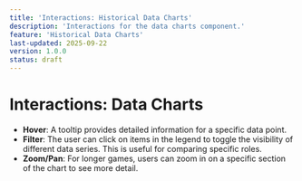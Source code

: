 ```yaml
---
title: 'Interactions: Historical Data Charts'
description: 'Interactions for the data charts component.'
feature: 'Historical Data Charts'
last-updated: 2025-09-22
version: 1.0.0
status: draft
---
```


# Interactions: Data Charts

- **Hover**: A tooltip provides detailed information for a specific data point.
- **Filter**: The user can click on items in the legend to toggle the visibility of different data series. This is useful for comparing specific roles.
- **Zoom/Pan**: For longer games, users can zoom in on a specific section of the chart to see more detail.
